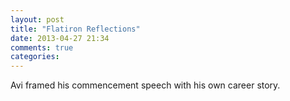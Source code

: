 ```yaml
---
layout: post
title: "Flatiron Reflections"
date: 2013-04-27 21:34
comments: true
categories: 
---
```


Avi framed his commencement speech with his own career story. 
